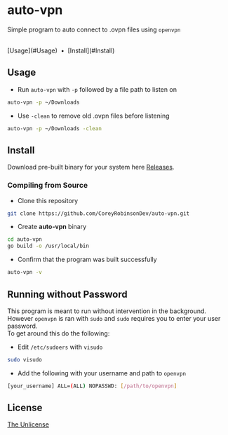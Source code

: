 # auto-vpn
Simple program to auto connect to .ovpn files using `openvpn`

<br>
[Usage](#Usage) <span>&nbsp;•&nbsp;</span> [Install](#Install)

## Usage
- Run `auto-vpn` with `-p` followed by a file path to listen on
```bash
auto-vpn -p ~/Downloads
```
- Use `-clean` to remove old .ovpn files before listening
```bash
auto-vpn -p ~/Downloads -clean
```

## Install
Download pre-built binary for your system here [Releases](https://github.com/CoreyRobinsonDev/auto-vpn/releases).

### Compiling from Source
- Clone this repository
```bash
git clone https://github.com/CoreyRobinsonDev/auto-vpn.git
```
- Create **auto-vpn** binary
```bash
cd auto-vpn
go build -o /usr/local/bin
```
- Confirm that the program was built successfully
```bash
auto-vpn -v
```
## Running without Password
This program is meant to run without intervention in the background. However `openvpn` is ran with `sudo` and `sudo` requires you to enter your user password. <br>
To get around this do the following:

- Edit `/etc/sudoers` with `visudo`
```bash
sudo visudo
```
- Add the following with your username and path to `openvpn`
```bash
[your_username] ALL=(ALL) NOPASSWD: [/path/to/openvpn]
```
## License
[The Unlicense](./LICENSE)
